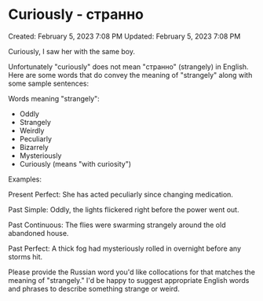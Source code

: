 # Curiously - странно

Created: February 5, 2023 7:08 PM
Updated: February 5, 2023 7:08 PM

Curiously, I saw her with the same boy.

Unfortunately "curiously" does not mean "странно" (strangely) in English.  Here are some words that do convey the meaning of "strangely" along with some sample sentences:

Words meaning "strangely":

- Oddly
- Strangely
- Weirdly 
- Peculiarly
- Bizarrely
- Mysteriously
- Curiously (means "with curiosity")

Examples:  

Present Perfect: 
She has acted peculiarly since changing medication.  

Past Simple: 
Oddly, the lights flickered right before the power went out.  

Past Continuous:
The flies were swarming strangely around the old abandoned house.

Past Perfect: 
A thick fog had mysteriously rolled in overnight before any storms hit.

Please provide the Russian word you'd like collocations for that matches the meaning of "strangely." I'd be happy to suggest appropriate English words and phrases to describe something strange or weird.